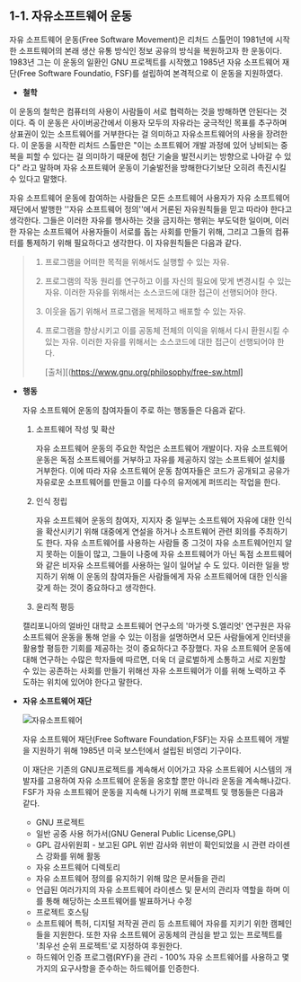 ## 1-1. 자유소프트웨어 운동

자유 소프트웨어 운동(Free Software Movement)은 리처드 스톨먼이 1981년에 시작한 소프트웨어의 본래 생산 유통 방식인 정보 공유의 방식을 복원하고자 한 운동이다.  1983년 그는 이 운동의 일환인 GNU 프로젝트를 시작했고 1985년 자유 소프트웨어 재단(Free Software Foundatio, FSF)를 설립하여 본격적으로 이 운동을 지원하였다.



* **철학**

이 운동의 철학은 컴퓨터의 사용이 사람들이 서로 협력하는 것을 방해하면 안된다는 것이다. 즉 이 운동은 사이버공간에서 이용자 모두의 자유라는 궁극적인 목표를 추구하며 상표권이 있는 소프트웨어를 거부한다는 걸 의미하고 자유소프트웨어의 사용을 장려한다. 이 운동을 시작한 리처드 스톨만은 "이는 소프트웨어 개발 과정에 있어 낭비되는 중복을 피할 수 있다는 걸 의미하기 때문에 첨단 기술을 발전시키는 방향으로 나아갈 수 있다" 라고 말하며 자유 소프트웨어 운동이 기술발전을 방해한다기보단 오히려 촉진시킬 수 있다고 말했다.

자유 소프트웨어 운동에 참여하는 사람들은 모든 소프트웨어 사용자가 자유 소프트웨어 재단에서 발행한 ''자유 소프트웨어 정의''에서 거론된 자유원칙들을 믿고 따라야 한다고 생각한다. 그들은 이러한 자유를 행사하는 것을 금지하는 행위는 부도덕한 일이며, 이러한 자유는 소프트웨어 사용자들이 서로를 돕는 사회를 만들기 위해, 그리고 그들의 컴퓨터를 통제하기 위해 필요하다고 생각한다. 이 자유원칙들은 다음과 같다.



> 1. 프로그램을 어떠한 목적을 위해서도 실행할 수 있는 자유.
>
> 2. 프로그램의 작동 원리를 연구하고 이를 자신의 필요에 맞게 변경시킬 수 있는 자유. 이러한 자유를 위해서는 소스코드에 대한 접근이 선행되어야 한다.
>
> 3. 이웃을 돕기 위해서 프로그램을 복제하고 배포할 수 있는 자유.
>
> 4. 프로그램을 향상시키고 이를 공동체 전체의 이익을 위해서 다시 환원시킬 수 있는 자유. 이러한 자유를 위해서는 소스코드에 대한 접근이 선행되어야 한다.
>
>    [출처][(https://www.gnu.org/philosophy/free-sw.html]

   



* **행동**

  자유 소프트웨어 운동의 참여자들이 주로 하는 행동들은 다음과 같다.

  1. 소프트웨어 작성 및 확산

     자유 소프트웨어 운동의 주요한 작업은 소프트웨어 개발이다. 자유 소프트웨어 운동은 독점 소프트웨어를 거부하고 자유를 제공하지 않는 소프트웨어 설치를 거부한다. 이에 따라 자유 소프트웨어 운동 참여자들은 코드가 공개되고 공유가 자유로운 소프트웨어를 만들고 이를 다수의 유저에게 퍼뜨리는 작업을 한다.

  2. 인식 정립

     자유 소프트웨어 운동의 참여자, 지지자 중 일부는 소프트웨어 자유에 대한 인식을 확산시키기 위해 대중에게 연설을 하거나 소프트웨어 관련 회의를 주최하기도 한다. 자유 소프트웨어를 사용하는 사람들 중 그것이 자유 소프트웨어인지 알지 못하는 이들이 많고, 그들이 나중에 자유 소프트웨어가 아닌 독점 소프트웨어와 같은 비자유 소프트웨어를 사용하는 일이 일어날 수 도 있다. 이러한 일을 방지하기 위해 이 운동의 참여자들은 사람들에게 자유 소프트웨어에 대한 인식을 갖게 하는 것이 중요하다고 생각한다.

  3.  윤리적 평등

     캘리포니아의 얼바인 대학교 소프트웨어 연구소의 '마가렛 S.엘리엇' 연구원은 자유 소프트웨어 운동을 통해 얻을 수 있는 이점을 설명하면서 모든 사람들에게 인터넷을 활용할 평등한 기회를 제공하는 것이 중요하다고 주장했다.  자유 소프트웨어 운동에 대해 연구하는 수많은 학자들에 따르면, 더욱 더 글로벌하게 소통하고 서로 지원할 수 있는 공존하는 사회를 만들기 위해선 자유 소프트웨어가 이를 위해 노력하고 주도하는 위치에 있어야 한다고 말한다.





* **자유 소프트웨어 재단**

  ![자유소프트웨어](https://media.licdn.com/media/p/2/000/2cf/25e/303a5eb.png)

  자유 소프트웨어 재단(Free Software Foundation,FSF)는 자유 소프트웨어 개발을 지원하기 위해 1985년 미국 보스턴에서 설립된 비영리 기구이다. 

  이 재단은 기존의 GNU프로젝트를 계속해서 이어가고 자유 소프트웨어 시스템의 개발자를 고용하여 자유 소프트웨어 운동을 옹호할 뿐만 아니라 운동을 계속해나갔다. FSF가 자유 소프트웨어 운동을 지속해 나가기 위해 프로젝트 및 행동들은 다음과 같다. 

  * GNU 프로젝트
  * 일반 공중 사용 허가서(GNU General Public License,GPL)
  * GPL 감사위원회 - 보고된 GPL 위반 감사와 위반이 확인되었을 시 관련 라이센스 강화를 위해 활동
  * 자유 소프트웨어 디렉토리
  * 자유 소프트웨어 정의를 유지하기 위해 많은 문서들을 관리
  * 언급된 여러가지의 자유 소프트웨어 라이센스 및 문서의 관리자 역할을 하며 이를 통해 해당하는 소프트웨어를 발표하거나 수정
  * 프로젝트 호스팅
  * 소프트웨어 특허, 디지털 저작권 관리 등 소프트웨어 자유를 지키기 위한 캠페인들을 지원한다. 또한 자유 소프트웨어 공동체의 관심을 받고 있는 프로젝트를 '최우선 순위 프로젝트'로 지정하여 후원한다.
  * 하드웨어 인증 프로그램(RYF)을 관리 - 100% 자유 소프트웨어를 사용하고 몇가지의 요구사항을 준수하는 하드웨어를 인증한다.